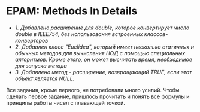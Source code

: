 # EPAM: Methods In Details 

- *1. Добавлено расширение для double, которое конвертирует число double в IEEE754, без использования встроенных классов-конвертеров* 
- *2. Добавлен класс "Euclidea", который имеет несколько статичных и обычных методов для вычисления НОД с помощью специальных алгоритмов. Кроме этого, он может высчитать время, необходимое для запуска метода*
- *3. Добавлено метод - расширение, возвращающий TRUE, если этот объект является NULL.*

Все задания, кроме первого, не потребовали много усилий. Чтобы сделать первое задание, пришлось прочитать и понять все формулы и принципы работы чисел с плавающей точкой.
